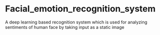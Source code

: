# Facial_emotion_recognition_system
A deep learning based recognition system which is used for analyzing sentiments of human face by taking input as a static image 
